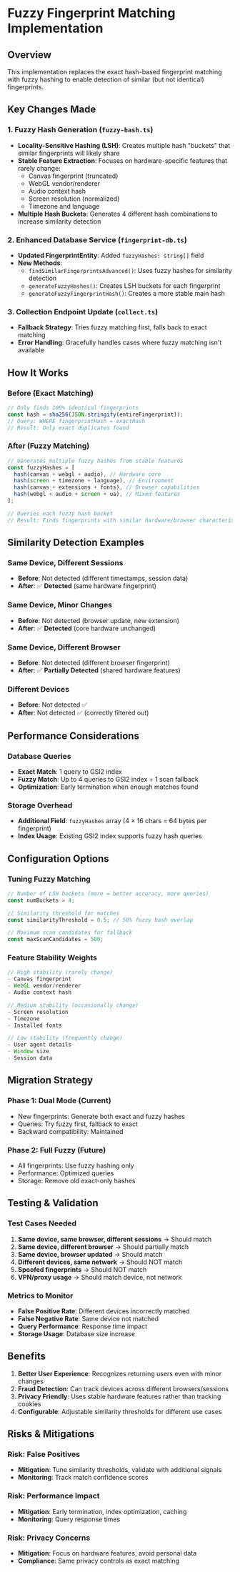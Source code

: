 # Fuzzy Fingerprint Matching Implementation

## Overview

This implementation replaces the exact hash-based fingerprint matching with fuzzy hashing to enable detection of similar (but not identical) fingerprints.

## Key Changes Made

### 1. **Fuzzy Hash Generation (`fuzzy-hash.ts`)**

- **Locality-Sensitive Hashing (LSH)**: Creates multiple hash "buckets" that similar fingerprints will likely share
- **Stable Feature Extraction**: Focuses on hardware-specific features that rarely change:
  - Canvas fingerprint (truncated)
  - WebGL vendor/renderer
  - Audio context hash
  - Screen resolution (normalized)
  - Timezone and language
- **Multiple Hash Buckets**: Generates 4 different hash combinations to increase similarity detection

### 2. **Enhanced Database Service (`fingerprint-db.ts`)**

- **Updated FingerprintEntity**: Added `fuzzyHashes: string[]` field
- **New Methods**:
  - `findSimilarFingerprintsAdvanced()`: Uses fuzzy hashes for similarity detection
  - `generateFuzzyHashes()`: Creates LSH buckets for each fingerprint
  - `generateFuzzyFingerprintHash()`: Creates a more stable main hash

### 3. **Collection Endpoint Update (`collect.ts`)**

- **Fallback Strategy**: Tries fuzzy matching first, falls back to exact matching
- **Error Handling**: Gracefully handles cases where fuzzy matching isn't available

## How It Works

### Before (Exact Matching)

```typescript
// Only finds 100% identical fingerprints
const hash = sha256(JSON.stringify(entireFingerprint));
// Query: WHERE fingerprintHash = exactHash
// Result: Only exact duplicates found
```

### After (Fuzzy Matching)

```typescript
// Generates multiple fuzzy hashes from stable features
const fuzzyHashes = [
  hash(canvas + webgl + audio), // Hardware core
  hash(screen + timezone + language), // Environment
  hash(canvas + extensions + fonts), // Browser capabilities
  hash(webgl + audio + screen + ua), // Mixed features
];

// Queries each fuzzy hash bucket
// Result: Finds fingerprints with similar hardware/browser characteristics
```

## Similarity Detection Examples

### Same Device, Different Sessions

- **Before**: Not detected (different timestamps, session data)
- **After**: ✅ **Detected** (same hardware fingerprint)

### Same Device, Minor Changes

- **Before**: Not detected (browser update, new extension)
- **After**: ✅ **Detected** (core hardware unchanged)

### Same Device, Different Browser

- **Before**: Not detected (different browser fingerprint)
- **After**: ✅ **Partially Detected** (shared hardware features)

### Different Devices

- **Before**: Not detected ✅
- **After**: Not detected ✅ (correctly filtered out)

## Performance Considerations

### Database Queries

- **Exact Match**: 1 query to GSI2 index
- **Fuzzy Match**: Up to 4 queries to GSI2 index + 1 scan fallback
- **Optimization**: Early termination when enough matches found

### Storage Overhead

- **Additional Field**: `fuzzyHashes` array (4 × 16 chars = 64 bytes per fingerprint)
- **Index Usage**: Existing GSI2 index supports fuzzy hash queries

## Configuration Options

### Tuning Fuzzy Matching

```typescript
// Number of LSH buckets (more = better accuracy, more queries)
const numBuckets = 4;

// Similarity threshold for matches
const similarityThreshold = 0.5; // 50% fuzzy hash overlap

// Maximum scan candidates for fallback
const maxScanCandidates = 500;
```

### Feature Stability Weights

```typescript
// High stability (rarely change)
- Canvas fingerprint
- WebGL vendor/renderer
- Audio context hash

// Medium stability (occasionally change)
- Screen resolution
- Timezone
- Installed fonts

// Low stability (frequently change)
- User agent details
- Window size
- Session data
```

## Migration Strategy

### Phase 1: Dual Mode (Current)

- New fingerprints: Generate both exact and fuzzy hashes
- Queries: Try fuzzy first, fallback to exact
- Backward compatibility: Maintained

### Phase 2: Full Fuzzy (Future)

- All fingerprints: Use fuzzy hashing only
- Performance: Optimized queries
- Storage: Remove old exact-only hashes

## Testing & Validation

### Test Cases Needed

1. **Same device, same browser, different sessions** → Should match
2. **Same device, different browser** → Should partially match
3. **Same device, browser updated** → Should match
4. **Different devices, same network** → Should NOT match
5. **Spoofed fingerprints** → Should NOT match
6. **VPN/proxy usage** → Should match device, not network

### Metrics to Monitor

- **False Positive Rate**: Different devices incorrectly matched
- **False Negative Rate**: Same device not matched
- **Query Performance**: Response time impact
- **Storage Usage**: Database size increase

## Benefits

1. **Better User Experience**: Recognizes returning users even with minor changes
2. **Fraud Detection**: Can track devices across different browsers/sessions
3. **Privacy Friendly**: Uses stable hardware features rather than tracking cookies
4. **Configurable**: Adjustable similarity thresholds for different use cases

## Risks & Mitigations

### Risk: False Positives

- **Mitigation**: Tune similarity thresholds, validate with additional signals
- **Monitoring**: Track match confidence scores

### Risk: Performance Impact

- **Mitigation**: Early termination, index optimization, caching
- **Monitoring**: Query response times

### Risk: Privacy Concerns

- **Mitigation**: Focus on hardware features, avoid personal data
- **Compliance**: Same privacy controls as exact matching
